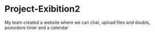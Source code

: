 # Project-Exibition2
My team created a website where we can chat, upload files and doubts, pomodoro timer and a calendar

